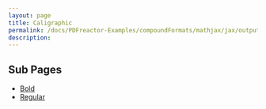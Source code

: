 ```yaml
---
layout: page
title: Caligraphic
permalink: /docs/PDFreactor-Examples/compoundFormats/mathjax/jax/output/SVG/fonts/TeX/Caligraphic/
description: 
---
```


## Sub Pages
* [Bold](/compare.html2pdf.tools/docs/PDFreactor-Examples/compoundFormats/mathjax/jax/output/SVG/fonts/TeX/Caligraphic/Bold/)
* [Regular](/compare.html2pdf.tools/docs/PDFreactor-Examples/compoundFormats/mathjax/jax/output/SVG/fonts/TeX/Caligraphic/Regular/)



